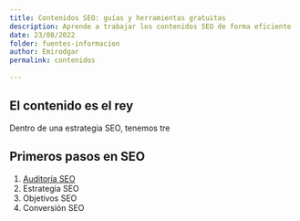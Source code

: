```yaml
---
title: Contenidos SEO: guías y herramientas gratuitas
description: Aprende a trabajar los contenidos SEO de forma eficiente
date: 23/08/2022
folder: fuentes-informacion
author: Emirodgar
permalink: contenidos
  
---
```


## El contenido es el rey

Dentro de una estrategia SEO, tenemos tre

## Primeros pasos en SEO 

 1. [Auditoría SEO](https://chuletaseo.com/auditoria-seo)
 2. Estrategia SEO
 3. Objetivos SEO
 4. Conversión SEO
<!--stackedit_data:
eyJoaXN0b3J5IjpbLTE2MzYwNTEyODFdfQ==
-->